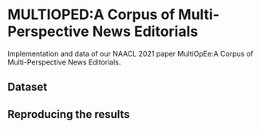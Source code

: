 <h1>MULTIOPED:A Corpus of Multi-Perspective News Editorials</h1>

Implementation and data of our NAACL 2021 paper MultiOpEe:A Corpus of Multi-Perspective News Editorials.

<h2>Dataset</h2>

<h2>Reproducing the results</h2>
